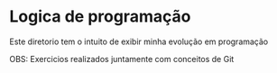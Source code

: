 # Logica de programação

Este diretorio tem o intuito de exibir minha evolução em programação

OBS: Exercicios realizados juntamente com conceitos de Git